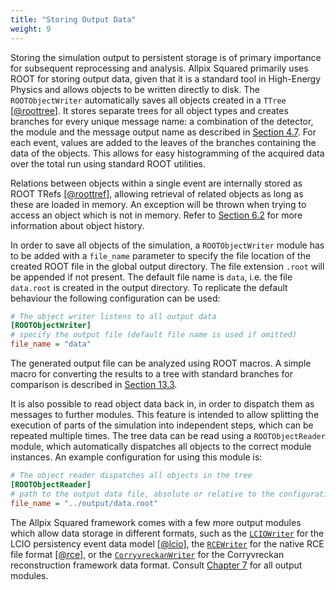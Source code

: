 ```yaml
---
title: "Storing Output Data"
weight: 9
---
```


Storing the simulation output to persistent storage is of primary importance for subsequent reprocessing and analysis. Allpix
Squared primarily uses ROOT for storing output data, given that it is a standard tool in High-Energy Physics and allows
objects to be written directly to disk. The `ROOTObjectWriter` automatically saves all objects created in a `TTree`
\[[@roottree]\]. It stores separate trees for all object types and creates branches for every unique message name: a
combination of the detector, the module and the message output name as described in
[Section 4.7](../04_framework/07_module_io.md). For each event, values are added to the leaves of the branches containing the
data of the objects. This allows for easy histogramming of the acquired data over the total run using standard ROOT
utilities.

Relations between objects within a single event are internally stored as ROOT TRefs \[[@roottref]\], allowing retrieval of
related objects as long as these are loaded in memory. An exception will be thrown when trying to access an object which is
not in memory. Refer to [Section 6.2](../06_objects/02_object_history.md) for more information about object history.

In order to save all objects of the simulation, a `ROOTObjectWriter` module has to be added with a `file_name` parameter to
specify the file location of the created ROOT file in the global output directory. The file extension `.root` will be
appended if not present. The default file name is `data`, i.e. the file `data.root` is created in the output directory. To
replicate the default behaviour the following configuration can be used:

```ini
# The object writer listens to all output data
[ROOTObjectWriter]
# specify the output file (default file name is used if omitted)
file_name = "data"
```

The generated output file can be analyzed using ROOT macros. A simple macro for converting the results to a tree with
standard branches for comparison is described in
[Section 13.3](../13_additional/root_analysis_macros.md#display-monte-carlo-hits-python).

It is also possible to read object data back in, in order to dispatch them as messages to further modules. This feature is
intended to allow splitting the execution of parts of the simulation into independent steps, which can be repeated multiple
times. The tree data can be read using a `ROOTObjectReader` module, which automatically dispatches all objects to the correct
module instances. An example configuration for using this module is:

```ini
# The object reader dispatches all objects in the tree
[ROOTObjectReader]
# path to the output data file, absolute or relative to the configuration file
file_name = "../output/data.root"
```

The Allpix Squared framework comes with a few more output modules which allow data storage in different formats, such as the
[`LCIOWriter`](../07_modules/lciowriter.md) for the LCIO persistency event data model \[[@lcio]\], the
[`RCEWriter`](../07_modules/rcewriter.md) for the native RCE file format \[[@rce]\], or the
[`CorryvreckanWriter`](../07_modules/corryvreckanwriter.md) for the Corryvreckan reconstruction framework data format.
Consult [Chapter 7](../07_modules/_index.md) for all output modules.


[@roottree]: https://root.cern.ch/root/htmldoc/guides/users-guide/Trees.html
[@roottref]: https://root.cern.ch/root/htmldoc/guides/users-guide/InputOutput.html
[@lcio]: https://doi.org/10.1109/NSSMIC.2012.6551478
[@rce]: https://twiki.cern.ch/twiki/bin/view/Atlas/RCEDevelopmentLab
